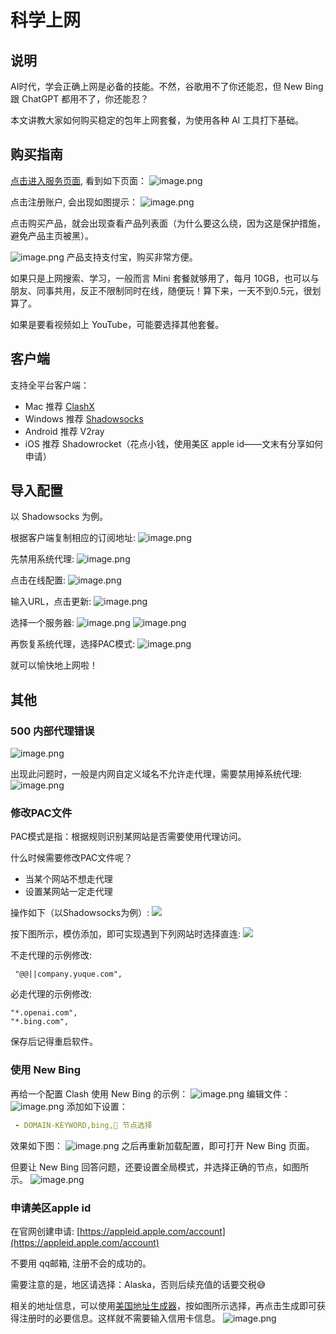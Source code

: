 # 科学上网
## 说明
AI时代，学会正确上网是必备的技能。不然，谷歌用不了你还能忍，但 New Bing 跟 ChatGPT 都用不了，你还能忍？

本文讲教大家如何购买稳定的包年上网套餐，为使用各种 AI 工具打下基础。
## 购买指南
[点击进入服务页面](https://cp.cloudnx.cc/aff.php?aff=22930), 看到如下页面：
![image.png](https://raw.gitmirror.com/levy9527/image-holder/main/docs/tools/1682172119852.png)

点击注册账户, 会出现如图提示：
![image.png](https://raw.gitmirror.com/levy9527/image-holder/main/docs/tools/1682172124456.png)

点击购买产品，就会出现查看产品列表面（为什么要这么绕，因为这是保护措施，避免产品主页被黑）。

![image.png](https://raw.gitmirror.com/levy9527/image-holder/main/docs/tools/1682172127595.png)
产品支持支付宝，购买非常方便。

如果只是上网搜索、学习，一般而言 Mini 套餐就够用了，每月 10GB，也可以与朋友、同事共用，反正不限制同时在线，随便玩！算下来，一天不到0.5元，很划算了。

如果是要看视频如上 YouTube，可能要选择其他套餐。
## 客户端
支持全平台客户端：

- Mac 推荐 [ClashX](https://github.com/yichengchen/clashX/releases)
- Windows 推荐 [Shadowsocks](https://github.com/shadowsocks/shadowsocks-windows/releases)
- Android 推荐 V2ray
- iOS 推荐 Shadowrocket（花点小钱，使用美区 apple id——文末有分享如何申请）
## 导入配置
以 Shadowsocks 为例。

根据客户端复制相应的订阅地址:
![image.png](https://raw.gitmirror.com/levy9527/image-holder/main/docs/tools/1682172131049.png)

先禁用系统代理:
![image.png](https://raw.gitmirror.com/levy9527/image-holder/main/docs/tools/1682172136278.png)

点击在线配置:
![image.png](https://raw.gitmirror.com/levy9527/image-holder/main/docs/tools/1682172141931.png)

输入URL，点击更新:
![image.png](https://raw.gitmirror.com/levy9527/image-holder/main/docs/tools/1682172145950.png)

选择一个服务器:
![image.png](https://raw.gitmirror.com/levy9527/image-holder/main/docs/tools/1682172149930.png)
![image.png](https://raw.gitmirror.com/levy9527/image-holder/main/docs/tools/1682172155098.png)

再恢复系统代理，选择PAC模式:
![image.png](https://raw.gitmirror.com/levy9527/image-holder/main/docs/tools/1682172160264.png)

就可以愉快地上网啦！
## 其他
### 500 内部代理错误 
![image.png](https://raw.gitmirror.com/levy9527/image-holder/main/docs/tools/1682172164184.png)

出现此问题时，一般是内网自定义域名不允许走代理，需要禁用掉系统代理:
![image.png](https://raw.gitmirror.com/levy9527/image-holder/main/docs/tools/1682172170331.png)

### 修改PAC文件
PAC模式是指：根据规则识别某网站是否需要使用代理访问。

什么时候需要修改PAC文件呢？

- 当某个网站不想走代理
- 设置某网站一定走代理

操作如下（以Shadowsocks为例）:
![](https://raw.gitmirror.com/levy9527/image-holder/main/docs/tools/1682172175096.png)

按下图所示，模仿添加，即可实现遇到下列网站时选择直连:
![](https://raw.gitmirror.com/levy9527/image-holder/main/docs/tools/1682172179825.png)

不走代理的示例修改:
```shell
 "@@||company.yuque.com",
```

必走代理的示例修改:
```shell
"*.openai.com",
"*.bing.com",
```

保存后记得重启软件。

### 使用 New Bing
再给一个配置 Clash 使用 New Bing 的示例：
![image.png](https://raw.gitmirror.com/levy9527/image-holder/main/docs/tools/1682172184433.png)
编辑文件：
![image.png](https://raw.gitmirror.com/levy9527/image-holder/main/docs/tools/1682172189506.png)
添加如下设置：
```yaml
 - DOMAIN-KEYWORD,bing,🚀 节点选择
```
效果如下图：
![image.png](https://raw.gitmirror.com/levy9527/image-holder/main/docs/tools/1682172193803.png)
之后再重新加载配置，即可打开 New Bing 页面。

但要让 New Bing 回答问题，还要设置全局模式，并选择正确的节点，如图所示。
![image.png](https://raw.gitmirror.com/levy9527/image-holder/main/docs/tools/1682172198850.png)
### 申请美区apple id
在官网创建申请: [https://appleid.apple.com/account](https://appleid.apple.com/account)

不要用 qq邮箱, 注册不会的成功的。

需要注意的是，地区请选择：Alaska，否则后续充值的话要交税😅

相关的地址信息，可以使用[美国地址生成器](https://www.prepostseo.com/tool/fake-address-generator)，按如图所示选择，再点击生成即可获得注册时的必要信息。这样就不需要输入信用卡信息。
![image.png](https://raw.gitmirror.com/levy9527/image-holder/main/docs/tools/1682172198851.png)